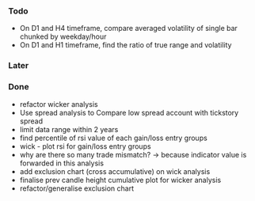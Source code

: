 ### Todo
- On D1 and H4 timeframe, compare averaged volatility of single bar chunked by weekday/hour
- On D1 and H1 timeframe, find the ratio of true range and volatility

### Later

### Done
- refactor wicker analysis
- Use spread analysis to Compare low spread account with tickstory spread
- limit data range within 2 years
- find percentile of rsi value of each gain/loss entry groups
- wick - plot rsi for gain/loss entry groups
- why are there so many trade mismatch? -> because indicator value is forwarded in this analysis
- add exclusion chart (cross accumulative) on wick analysis
- finalise prev candle height cumulative plot for wicker analysis
- refactor/generalise exclusion chart
